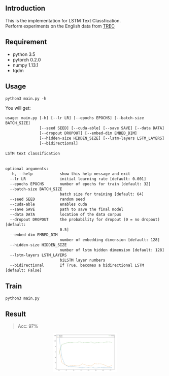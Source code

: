 ## Introduction
This is the implementation for LSTM Text Classfication. <br>
Perform experiments on the English data from [TREC](http://cogcomp.org/Data/QA/QC/)

## Requirement
* python 3.5
* pytorch 0.2.0
* numpy 1.13.1
* tqdm

## Usage
```
python3 main.py -h
```

You will get:

```
usage: main.py [-h] [--lr LR] [--epochs EPOCHS] [--batch-size BATCH_SIZE]
               [--seed SEED] [--cuda-able] [--save SAVE] [--data DATA]
               [--dropout DROPOUT] [--embed-dim EMBED_DIM]
               [--hidden-size HIDDEN_SIZE] [--lstm-layers LSTM_LAYERS]
               [--bidirectional]

LSTM text classification


optional arguments:
  -h, --help            show this help message and exit
  --lr LR               initial learning rate [default: 0.001]
  --epochs EPOCHS       number of epochs for train [default: 32]
  --batch-size BATCH_SIZE
                        batch size for training [default: 64]
  --seed SEED           random seed
  --cuda-able           enables cuda
  --save SAVE           path to save the final model
  --data DATA           location of the data corpus
  --dropout DROPOUT     the probability for dropout (0 = no dropout) [default:
                        0.5]
  --embed-dim EMBED_DIM
                        number of embedding dimension [default: 128]
  --hidden-size HIDDEN_SIZE
                        number of lstm hidden dimension [default: 128]
  --lstm-layers LSTM_LAYERS
                        biLSTM layer numbers
  --bidirectional       If True, becomes a bidirectional LSTM [default: False]
```

## Train
```
python3 main.py
```


## Result

> Acc: 97%
<p align="center"><img width="40%" src="lstm_c.jpg" /></p>
